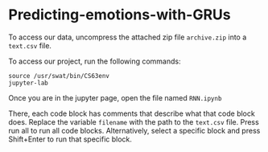 # Predicting-emotions-with-GRUs
To access our data, uncompress the attached zip file ```archive.zip``` into a ```text.csv``` file.

To access our project, run the following commands:

```
source /usr/swat/bin/CS63env
jupyter-lab
```

Once you are in the jupyter page, open the file named ```RNN.ipynb```

There, each code block has comments that describe what that code block does. Replace the variable ```filename``` with the path to the ```text.csv``` file. Press run all to run all code blocks. Alternatively, select a specific block and press Shift+Enter to run that specific block.

